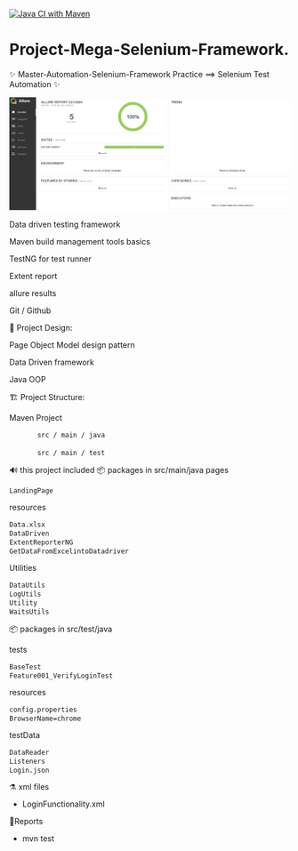[![Java CI with Maven](https://github.com/eslamlotfy213/MasterSelenuimFramework/actions/workflows/maven.yml/badge.svg)](https://github.com/eslamlotfy213/MasterSelenuimFramework/actions/workflows/maven.yml)

# Project-Mega-Selenium-Framework.
✨ Master-Automation-Selenium-Framework Practice ==> Selenium Test Automation ✨

![img.png](src/main/java/images/img.png)

Data driven testing framework  

Maven build management tools basics

TestNG for test runner

Extent report

allure results 

Git / Github


🎨 Project Design:

Page Object Model design pattern

Data Driven framework

Java OOP

🏗️ Project Structure:

Maven Project

           src / main / java

           src / main / test


🔊 this project included
📦️  packages in src/main/java
pages  

    LandingPage

resources

    Data.xlsx
    DataDriven
    ExtentReporterNG
    GetDataFromExcelintoDatadriver

Utilities

    DataUtils
    LogUtils
    Utility
    WaitsUtils

📦️  packages in src/test/java

tests

    BaseTest
    Feature001_VerifyLoginTest
 
resources

    config.properties
    BrowserName=chrome

testData

    DataReader
    Listeners
    Login.json

⚗️ xml files
- LoginFunctionality.xml

🧱Reports
- mvn test
